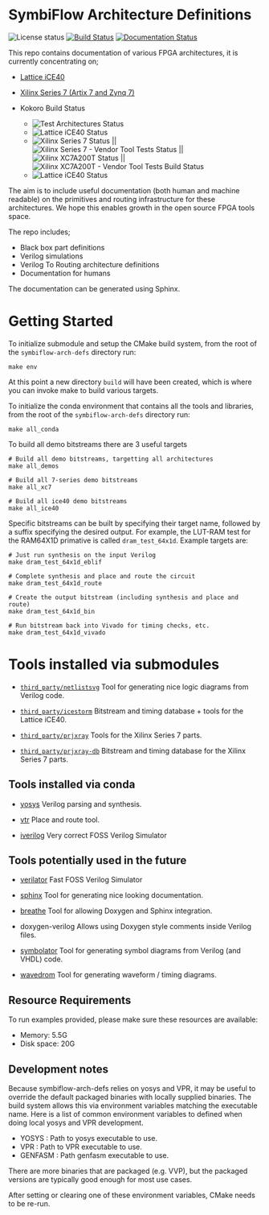 # SymbiFlow Architecture Definitions

![License status](https://img.shields.io/github/license/SymbiFlow/symbiflow-arch-defs)
[![Build Status](https://travis-ci.org/SymbiFlow/symbiflow-arch-defs.svg?branch=master)](https://travis-ci.org/SymbiFlow/symbiflow-arch-defs)
[![Documentation Status](https://readthedocs.org/projects/symbiflow-arch-defs/badge/?version=latest)](https://symbiflow.readthedocs.io/projects/arch-defs/en/latest/?badge=latest)

This repo contains documentation of various FPGA architectures, it is currently
concentrating on;

 * [Lattice iCE40](ice40)
 * [Xilinx Series 7 (Artix 7 and Zynq 7)](xc7)

 * Kokoro Build Status
   * ![Test Architectures Status](http://storage.googleapis.com/symbiflow-arch-defs/testarch.svg)
   * ![Lattice iCE40 Status](http://storage.googleapis.com/symbiflow-arch-defs/ice40.svg)
   * ![Xilinx Series 7 Status](http://storage.googleapis.com/symbiflow-arch-defs/xc7.svg) || ![Xilinx Series 7 - Vendor Tool Tests Status](http://storage.googleapis.com/symbiflow-arch-defs/xc7_vendor.svg) || ![Xilinx XC7A200T Status](http://storage.googleapis.com/symbiflow-arch-defs/xc7a200t.svg) || ![Xilinx XC7A200T - Vendor Tool Tests Build Status](http://storage.googleapis.com/symbiflow-arch-defs/xc7a200t_vendor.svg)
   * ![Lattice iCE40 Status](http://storage.googleapis.com/symbiflow-arch-defs/ice40.svg)

The aim is to include useful documentation (both human and machine readable) on
the primitives and routing infrastructure for these architectures. We hope this
enables growth in the open source FPGA tools space.

The repo includes;

 * Black box part definitions
 * Verilog simulations
 * Verilog To Routing architecture definitions
 * Documentation for humans

The documentation can be generated using Sphinx.

# Getting Started

To initialize submodule and setup the CMake build system, from the root of the
`symbiflow-arch-defs` directory run:

```
make env
```

At this point a new directory `build` will have been created, which is where
you can invoke make to build various targets.

To initialize the conda environment that contains all the tools and libraries,
from the root of the `symbiflow-arch-defs` directory run:

```
make all_conda
```

To build all demo bitstreams there are 3 useful targets

```
# Build all demo bitstreams, targetting all architectures
make all_demos

# Build all 7-series demo bitstreams
make all_xc7

# Build all ice40 demo bitstreams
make all_ice40
```

Specific bitstreams can be built by specifying their target name, followed by
a suffix specifying the desired output. For example, the LUT-RAM test for the
RAM64X1D primative is called `dram_test_64x1d`.  Example targets are:


```
# Just run synthesis on the input Verilog
make dram_test_64x1d_eblif

# Complete synthesis and place and route the circuit
make dram_test_64x1d_route

# Create the output bitstream (including synthesis and place and route)
make dram_test_64x1d_bin

# Run bitstream back into Vivado for timing checks, etc.
make dram_test_64x1d_vivado
```

# Tools installed via submodules

 * [`third_party/netlistsvg`](https://github.com/nturley/netlistsvg/)
   Tool for generating nice logic diagrams from Verilog code.

 * [`third_party/icestorm`](https://github.com/cliffordwolf/icestorm/)
   Bitstream and timing database + tools for the Lattice iCE40.

 * [`third_party/prjxray`](https://github.com/SymbiFlow/prjxray/)
   Tools for the Xilinx Series 7 parts.

 * [`third_party/prjxray-db`](https://github.com/SymbiFlow/prjxray-db/)
   Bitstream and timing database for the Xilinx Series 7 parts.

## Tools installed via conda

 * [yosys](https://github.com/YosysHQ/yosys)
   Verilog parsing and synthesis.

 * [vtr](https://github.com/SymbiFlow/vtr-verilog-to-routing)
   Place and route tool.

 * [iverilog](https://github.com/steveicarus/iverilog)
   Very correct FOSS Verilog Simulator

## Tools potentially used in the future

 * [verilator](https://www.veripool.org/wiki/verilator)
   Fast FOSS Verilog Simulator

 * [sphinx](http://www.sphinx-doc.org/en/master/)
   Tool for generating nice looking documentation.

 * [breathe](https://breathe.readthedocs.io/en/latest/)
   Tool for allowing Doxygen and Sphinx integration.

 * doxygen-verilog
   Allows using Doxygen style comments inside Verilog files.

 * [symbolator](https://kevinpt.github.io/symbolator/)
   Tool for generating symbol diagrams from Verilog (and VHDL) code.

 * [wavedrom](https://wavedrom.com/)
   Tool for generating waveform / timing diagrams.

## Resource Requirements

To run examples provided, please make sure these resources are available:
 * Memory: 5.5G
 * Disk space: 20G

## Development notes

Because symbiflow-arch-defs relies on yosys and VPR, it may be useful to
override the default packaged binaries with locally supplied binaries.  The
build system allows this via environment variables matching the executable name.
Here is a list of common environment variables to defined when doing local yosys
and VPR development.

 - YOSYS : Path to yosys executable to use.
 - VPR : Path to VPR executable to use.
 - GENFASM : Path genfasm executable to use.

There are more binaries that are packaged (e.g. VVP), but the packaged versions
are typically good enough for most use cases.

After setting or clearing one of these environment variables, CMake needs to be
re-run.
